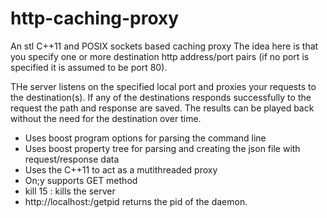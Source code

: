# http-caching-proxy
An stl C++11 and POSIX sockets based caching proxy
The idea here is that you specify one or more destination http address/port pairs (if no port is specified it is assumed to be port 80).

THe server listens on the specified local port and proxies your requests to the destination(s). If any of the destinations responds successfully to the request the path and response are saved.  The results can be played back without the need for the destination over time.

* Uses boost program options for parsing the command line
* Uses boost property tree for parsing and creating the json file with request/response data
* Uses the C++11 to act as a mutithreaded proxy
* On;y supports GET method
* kill 15 <pid>: kills the server
* http://localhost:<port>/getpid returns the pid of the daemon.
